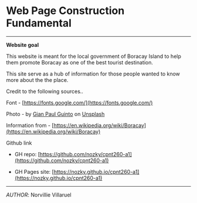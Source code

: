 # Web Page Construction Fundamental
---

**Website goal**

This website is meant for the local government of Boracay Island to help them promote Boracay as one of the best tourist destination.

This site serve as a hub of information for those people wanted to know more about the the place.

Credit to the following sources..

Font - [https://fonts.google.com/](https://fonts.google.com/) 

Photo - by [Gian Paul Guinto](https://unsplash.com/@theaurumera?utm_source=unsplash&utm_medium=referral&utm_content=creditCopyText) on [Unsplash](https://unsplash.com/collections/4867724/philippines?utm_source=unsplash&utm_medium=referral&utm_content=creditCopyText)

Information from - [https://en.wikipedia.org/wiki/Boracay](https://en.wikipedia.org/wiki/Boracay)


Github link
- GH repo: [https://github.com/nozky/cpnt260-a1](https://github.com/nozky/cpnt260-a1)

- GH Pages site: [https://nozky.github.io/cpnt260-a1](https://nozky.github.io/cpnt260-a1)

---
_AUTHOR_:
Norvillie Villaruel

